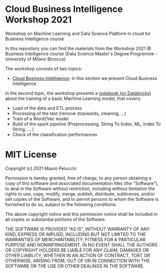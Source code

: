 # Cloud Business Intelligence Workshop 2021

Workshop on Machine Learning and Data Science Platform in cloud for Business Intelligence course


In this repository you can find the materials from the Workshop 2021 @ Business Intelligence course (Data Science Master's Degree Programme - University of Milano Bicocca)

The workshop consists of two topics:

- [Cloud Business Intelligence](https://github.com/mauropelucchi/business_intelligence_cloud_workshop_2021/blob/main/Business_Intelligence_Cloud.pdf): in this section we present Cloud Business Intelligence

In the second topic, the workshop presents a [notebook (on Databricks)](https://github.com/mauropelucchi/business_intelligence_cloud_workshop_2021/blob/main/ESCO4Occupation_Classifier.ipynb) about the training of a basic Machine Learning model, that covers:

- Load of the data and ETL process
- Processing of the text (remove stopwords, cleaning, ...)
- Train of a Word2Vec model
- Build of the spark pipeline (Preprocessing, String To Index, ML, Index To String, ....)
- Check of the classification performances


# MIT License

Copyright (c) 2021 Mauro Pelucchi

Permission is hereby granted, free of charge, to any person obtaining a copy
of this software and associated documentation files (the "Software"), to deal
in the Software without restriction, including without limitation the rights
to use, copy, modify, merge, publish, distribute, sublicense, and/or sell
copies of the Software, and to permit persons to whom the Software is
furnished to do so, subject to the following conditions:

The above copyright notice and this permission notice shall be included in all
copies or substantial portions of the Software.

THE SOFTWARE IS PROVIDED "AS IS", WITHOUT WARRANTY OF ANY KIND, EXPRESS OR
IMPLIED, INCLUDING BUT NOT LIMITED TO THE WARRANTIES OF MERCHANTABILITY,
FITNESS FOR A PARTICULAR PURPOSE AND NONINFRINGEMENT. IN NO EVENT SHALL THE
AUTHORS OR COPYRIGHT HOLDERS BE LIABLE FOR ANY CLAIM, DAMAGES OR OTHER
LIABILITY, WHETHER IN AN ACTION OF CONTRACT, TORT OR OTHERWISE, ARISING FROM,
OUT OF OR IN CONNECTION WITH THE SOFTWARE OR THE USE OR OTHER DEALINGS IN THE
SOFTWARE.
